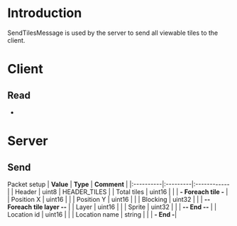 # Introduction #
SendTilesMessage is used by the server to send all viewable tiles to the client.
# Client #

## Read ##
-

# Server #

## Send ##
Packet setup
| **Value** | **Type** | **Comment** |
|:----------|:---------|:------------|
| Header    | uint8    | HEADER\_TILES |
| Total tiles | uint16   |             |
| **- Foreach tile -** |
| Position X | uint16   |             |
| Position Y | uint16   |             |
| Blocking  | uint32   |             |
| **-- Foreach tile layer --** |
| Layer     | uint16   |             |
| Sprite    | uint32   |             |
| **-- End --** |
| Location id | uint16   |             |
| Location name | string   |             |
| **- End -**|
